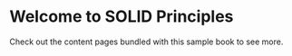 # Welcome to SOLID Principles

Check out the content pages bundled with this sample book to see more.

```{tableofcontents}
```
